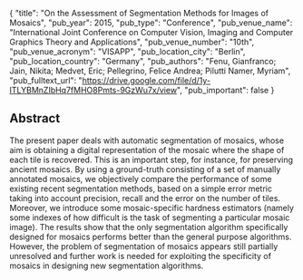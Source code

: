 {
  "title": "On the Assessment of Segmentation Methods for Images of Mosaics",
  "pub_year": 2015,
  "pub_type": "Conference",
  "pub_venue_name": "International Joint Conference on Computer Vision, Imaging and Computer Graphics Theory and Applications",
  "pub_venue_number": "10th",
  "pub_venue_acronym": "VISAPP",
  "pub_location_city": "Berlin",
  "pub_location_country": "Germany",
  "pub_authors": "Fenu, Gianfranco; Jain, Nikita; Medvet, Eric; Pellegrino, Felice Andrea; Pilutti Namer, Myriam",
  "pub_fulltext_url": "https://drive.google.com/file/d/1y-ITLYBMnZIbHq7fMHO8Pmts-9GzWu7x/view",
  "pub_important": false
}

## Abstract
The present paper deals with automatic segmentation of mosaics, whose aim is obtaining a digital representation of the mosaic where the shape of each tile is recovered. This is an important step, for instance, for preserving ancient mosaics. By using a ground-truth consisting of a set of manually annotated mosaics, we objectively compare the performance of some existing recent segmentation methods, based on a simple error metric taking into account precision, recall and the error on the number of tiles. Moreover, we introduce some mosaic-specific hardness estimators (namely some indexes of how difficult is the task of segmenting a particular mosaic image). The results show that the only segmentation algorithm specifically designed for mosaics performs better than the general purpose algorithms. However, the problem of segmentation of mosaics appears still partially unresolved and further work is needed for exploiting the specificity of mosaics in designing new segmentation algorithms.
